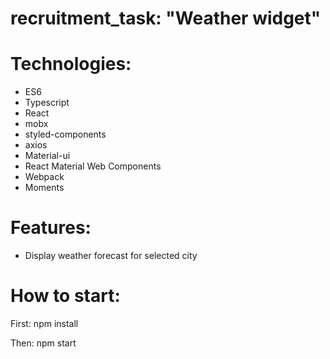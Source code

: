 # recruitment_task: "Weather widget"

# Technologies: 
- ES6
- Typescript
- React
- mobx
- styled-components
- axios
- Material-ui
- React Material Web Components
- Webpack
- Moments


# Features:

- Display weather forecast for selected city

# How to start:
First:
npm install

Then:
npm start
